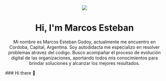   
  <div id="header" align="center">
          <img src="https://media.giphy.com/media/3oEjHWbXcpeKhTktXi/giphy.gif" width"200" />
  <h1 align="center">Hi, I'm Marcos Esteban</h1>
         <p align ="center">
                Mi nombre es Marcos Esteban Godoy, actualmente me encuentro en Cordoba, Capital, Argentina.
                Soy autodidacta me especializo en resolver problemas atravez del codigo.
                Busco acompañar el proceso de evolución digital de las organizaciones, aportando todos mis conocimientos para brindar soluciones y alcanzar los mejores resultados.</p>

</div>
### Hi there 👋

<!--
**MarcosGodoydevelopped/MarcosGodoydevelopped** is a ✨ _special_ ✨ repository because its `README.md` (this file) appears on your GitHub profile.

Here are some ideas to get you started:

- 🔭 I’m currently working on ...
- 🌱 I’m currently learning ...
- 👯 I’m looking to collaborate on ...
- 🤔 I’m looking for help with ...
- 💬 Ask me about ...
- 📫 How to reach me: ...
- 😄 Pronouns: ...
- ⚡ Fun fact: ...
-->
